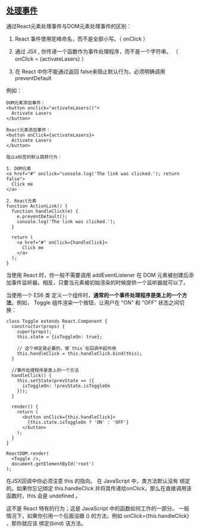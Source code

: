 ## [处理事件](http://www.css88.com/react/docs/events.html#clipboard-events)

通过React元素处理事件与DOM元素处理事件的区别：

1. React 事件使用驼峰命名，而不是全部小写。（ onClick ）

2. 通过 JSX , 你传递一个函数作为事件处理程序，而不是一个字符串。 （ onClick = {activateLasers} ）
 
3. 在 React 中你不能通过返回 false来阻止默认行为。必须明确调用 preventDefault 

例如：
	
	DOM元素添加事件：
	<button onclick="activateLasers()">
	  Activate Lasers
	</button>
	
	React元素添加事件：
	<button onClick={activateLasers}>
	  Activate Lasers
	</button>

	阻止a标签的默认跳转行为：

	1. DOM元素
	<a href="#" onclick="console.log('The link was clicked.'); return false">
	  Click me
	</a>

	2. React元素
	function ActionLink() {
	  function handleClick(e) {
	    e.preventDefault();
	    console.log('The link was clicked.');
	  }
	
	  return (
	    <a href="#" onClick={handleClick}>
	      Click me
	    </a>
	  );
	}


当使用 React 时，你一般不需要调用 addEventListener 在 DOM 元素被创建后添加事件监听器。相反，只要当元素被初始渲染的时候提供一个监听器就可以了。

当使用一个 ES6 类 定义一个组件时，**通常的一个事件处理程序是类上的一个方法**。例如， Toggle 组件渲染一个按钮，让用户在 “ON” 和 "OFF" 状态之间切换：

	class Toggle extends React.Component {
	  constructor(props) {
	    super(props);
	    this.state = {isToggleOn: true};
	
	    // 这个绑定是必要的，使`this`在回调中起作用
	    this.handleClick = this.handleClick.bind(this);
	  }
	
	  //事件处理程序是类上的一个方法
	  handleClick() {
	    this.setState(prevState => ({
	      isToggleOn: !prevState.isToggleOn
	    }));
	  }
	
	  render() {
	    return (
	      <button onClick={this.handleClick}>
	        {this.state.isToggleOn ? 'ON' : 'OFF'}
	      </button>
	    );
	  }
	}
	
	ReactDOM.render(
	  <Toggle />,
	  document.getElementById('root')
	);

在JSX回调中你必须注意 this 的指向。 在 JavaScript 中，类方法默认没有 绑定 的。如果你忘记绑定 this.handleClick 并将其传递给onClick，那么在直接调用该函数时，this 会是 undefined 。

这不是 React 特有的行为；这是 JavaScript 中的函数如何工作的一部分。 一般情况下，如果你引用一个后面没跟 () 的方法，例如 onClick={this.handleClick} ，那你就应该 绑定(bind) 该方法。